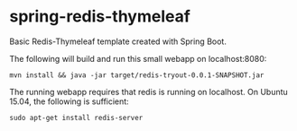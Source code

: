 # spring-redis-thymeleaf
Basic Redis-Thymeleaf template created with Spring Boot.

The following will build and run this small webapp on localhost:8080:

    mvn install && java -jar target/redis-tryout-0.0.1-SNAPSHOT.jar

The running webapp requires that redis is running on localhost. On Ubuntu 15.04, the following is sufficient:

    sudo apt-get install redis-server

